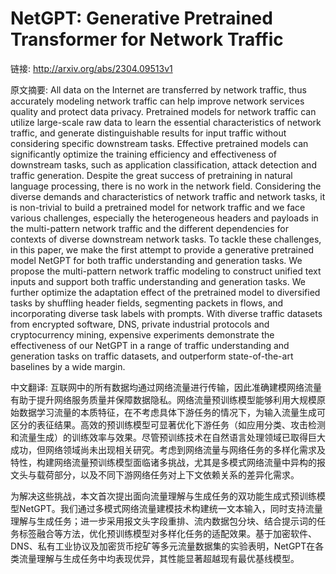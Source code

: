 # NetGPT: Generative Pretrained Transformer for Network Traffic

链接: http://arxiv.org/abs/2304.09513v1

原文摘要:
All data on the Internet are transferred by network traffic, thus accurately
modeling network traffic can help improve network services quality and protect
data privacy. Pretrained models for network traffic can utilize large-scale raw
data to learn the essential characteristics of network traffic, and generate
distinguishable results for input traffic without considering specific
downstream tasks. Effective pretrained models can significantly optimize the
training efficiency and effectiveness of downstream tasks, such as application
classification, attack detection and traffic generation. Despite the great
success of pretraining in natural language processing, there is no work in the
network field. Considering the diverse demands and characteristics of network
traffic and network tasks, it is non-trivial to build a pretrained model for
network traffic and we face various challenges, especially the heterogeneous
headers and payloads in the multi-pattern network traffic and the different
dependencies for contexts of diverse downstream network tasks.
  To tackle these challenges, in this paper, we make the first attempt to
provide a generative pretrained model NetGPT for both traffic understanding and
generation tasks. We propose the multi-pattern network traffic modeling to
construct unified text inputs and support both traffic understanding and
generation tasks. We further optimize the adaptation effect of the pretrained
model to diversified tasks by shuffling header fields, segmenting packets in
flows, and incorporating diverse task labels with prompts. With diverse traffic
datasets from encrypted software, DNS, private industrial protocols and
cryptocurrency mining, expensive experiments demonstrate the effectiveness of
our NetGPT in a range of traffic understanding and generation tasks on traffic
datasets, and outperform state-of-the-art baselines by a wide margin.

中文翻译:
互联网中的所有数据均通过网络流量进行传输，因此准确建模网络流量有助于提升网络服务质量并保障数据隐私。网络流量预训练模型能够利用大规模原始数据学习流量的本质特征，在不考虑具体下游任务的情况下，为输入流量生成可区分的表征结果。高效的预训练模型可显著优化下游任务（如应用分类、攻击检测和流量生成）的训练效率与效果。尽管预训练技术在自然语言处理领域已取得巨大成功，但网络领域尚未出现相关研究。考虑到网络流量与网络任务的多样化需求及特性，构建网络流量预训练模型面临诸多挑战，尤其是多模式网络流量中异构的报文头与载荷部分，以及不同下游网络任务对上下文依赖关系的差异化需求。

为解决这些挑战，本文首次提出面向流量理解与生成任务的双功能生成式预训练模型NetGPT。我们通过多模式网络流量建模技术构建统一文本输入，同时支持流量理解与生成任务；进一步采用报文头字段重排、流内数据包分块、结合提示词的任务标签融合等方法，优化预训练模型对多样化任务的适配效果。基于加密软件、DNS、私有工业协议及加密货币挖矿等多元流量数据集的实验表明，NetGPT在各类流量理解与生成任务中均表现优异，其性能显著超越现有最优基线模型。
